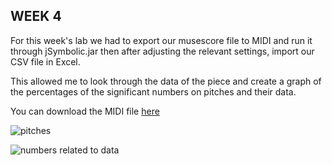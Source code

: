 ## __WEEK 4__

For this week's lab we had to export our musescore file to MIDI and run it through jSymbolic.jar then after adjusting the relevant settings, import our CSV file in Excel.

This allowed me to look through the data of the piece and create a graph of the percentages of the significant numbers on pitches and their data. 

You can download the MIDI file [here](https://github.com/melktr/MCA-2022/blob/master/Labs/WEEK%204/XA%C6%A7%20musescore.mid)

![pitches](https://user-images.githubusercontent.com/113994055/195591780-b3126f59-4897-4389-bd33-87e2edea34e3.PNG)

![numbers related to data](https://user-images.githubusercontent.com/113994055/195591803-51425bfa-cd3c-4469-81fa-b1e5aeab1785.PNG)
